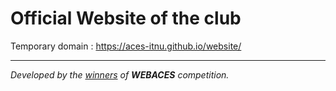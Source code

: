 # Official Website of the club

Temporary domain : https://aces-itnu.github.io/website/

---
*Developed by the [winners](https://github.com/ACES-ITNU/website/graphs/contributors) of **WEBACES** competition.*
